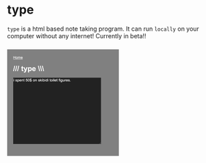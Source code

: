 # type
`type` is a html based note taking program. It can run `locally` on your computer without any internet! Currently in beta!!
###
<img height="250" src="https://raw.githubusercontent.com/vimpfoundation/type/refs/heads/main/type-shot.png">
